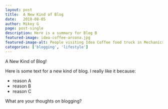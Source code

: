 ```yaml
---
layout: post
title:  A New Kind of Blog
date:   2018-08-05
author: Mikey G
page: post-single
description: Here is a summary for Blog B
featured-image: idea-coffee-arcona.jpg
featured-image-alt: People visiting Idea Coffee food truck in Mechanicsburg, PA
categories: ['blogging', 'lifestyle']
---
```


A New Kind of Blog!

Here is some text for a new kind of blog. I really like it because:

- reason A
- reason B
- reason C

What are your thoughts on blogging?
